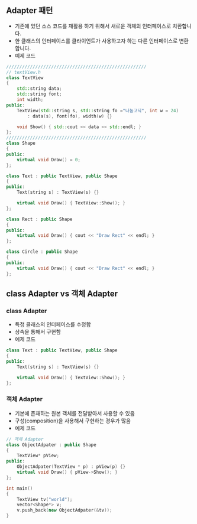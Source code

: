 ## Adapter 패턴
* 기존에 있던 소스 코드를 재활용 하기 위해서 새로운 객체의 인터페이스로 치환합니다. 
* 한 클래스의 인터페이스를 클라이언트가 사용하고자 하는 다른 인터페이스로 변환합니다.
* 예제 코드
```c++
/////////////////////////////////////////////////////
// textView.h
class TextView
{
    std::string data;
    std::string font;
    int width;
public:
    TextView(std::string s, std::string fo ="나눔고딕", int w = 24)
        : data(s), font(fo), width(w) {}

    void Show() { std::cout << data << std::endl; }
};
/////////////////////////////////////////////////////
class Shape
{
public:
    virtual void Draw() = 0;
};

class Text : public TextView, public Shape
{
public:
    Text(string s) : TextView(s) {}

    virtual void Draw() { TextView::Show(); }
};

class Rect : public Shape
{
public:
    virtual void Draw() { cout << "Draw Rect" << endl; }
};

class Circle : public Shape
{
public:
    virtual void Draw() { cout << "Draw Rect" << endl; }
};

```
## class Adapter vs 객체 Adapter
### class Adapter
* 특정 클래스의 인터페이스를 수정함
* 상속을 통해서 구현함
* 예제 코드
```c++
class Text : public TextView, public Shape
{
public:
    Text(string s) : TextView(s) {}

    virtual void Draw() { TextView::Show(); }
};
```
### 객체 Adapter
* 기본에 존재하는 원본 객체를 전달받아서 사용할 수 있음
* 구성(composition)을 사용해서 구현하는 경우가 많음
* 예제 코드
```c++
// 객체 Adapter
class ObjectAdpater : public Shape
{
    TextView* pView;
public:
    ObjectAdpater(TextView * p) : pView(p) {}
    virtual void Draw() { pView->Show(); }
};

int main()
{
    TextView tv("world");
    vector<Shape*> v;        
    v.push_back(new ObjectAdpater(&tv));
}
```